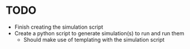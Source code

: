 # TODO

* Finish creating the simulation script
* Create a python script to generate simulation(s) to run and run them
  * Should make use of templating with the simulation script